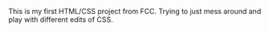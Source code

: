 This is my first HTML/CSS project from FCC. Trying to just mess around and play with different edits of CSS.
